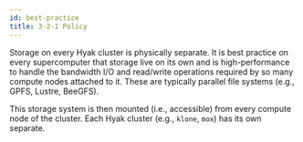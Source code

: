```yaml
---
id: best-practice
title: 3-2-1 Policy
---
```


Storage on every Hyak cluster is physically separate. It is best practice on every supercomputer that storage live on its own and is high-performance to handle the bandwidth I/O and read/write operations required by so many compute nodes attached to it. These are typically parallel file systems (e.g., GPFS, Lustre, BeeGFS).

This storage system is then mounted (i.e., accessible) from every compute node of the cluster. Each Hyak cluster (e.g., `klone`, `mox`) has its own separate.
